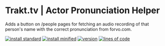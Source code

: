 # Trakt.tv | Actor Pronunciation Helper
Adds a button on /people pages for fetching an audio recording of that person's name with the correct pronunciation from forvo.com.

[![install standard](https://img.shields.io/badge/install-standard-006400)](https://raw.githubusercontent.com/Fenn3c401/Trakt.tv-Userscript-Collection/main/userscripts/dist/71cd9s61.user.js) [![install minified](https://img.shields.io/badge/install-minified-64962a)](https://raw.githubusercontent.com/Fenn3c401/Trakt.tv-Userscript-Collection/main/userscripts/dist/71cd9s61.min.user.js) [![version](https://img.shields.io/badge/version-0.4.2-blue)](../../../../commits/main/userscripts/dist/71cd9s61.user.js) [![lines of code](https://img.shields.io/badge/loc-102-orange)](../../userscripts/dist/71cd9s61.user.js)

